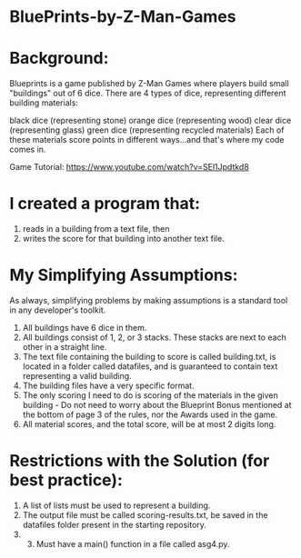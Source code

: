 # BluePrints-by-Z-Man-Games

# Background:
Blueprints is a game published by Z-Man Games where players build small "buildings" out of 6 dice. There are 4 types of dice, representing different building materials:

black dice (representing stone)
orange dice (representing wood)
clear dice (representing glass)
green dice (representing recycled materials)
Each of these materials score points in different ways...and that's where my code comes in.

Game Tutorial: https://www.youtube.com/watch?v=SEl1Jpdtkd8

# I created a program that:

1. reads in a building from a text file, then
2. writes the score for that building into another text file.

# My Simplifying Assumptions:
As always, simplifying problems by making assumptions is a standard tool in any developer's toolkit.

1. All buildings have 6 dice in them.
2. All buildings consist of 1, 2, or 3 stacks. These stacks are next to each other in a straight line.
3. The text file containing the building to score is called building.txt, is located in a folder called datafiles, and is guaranteed to contain text representing a valid building.
4. The building files have a very specific format.
5. The only scoring I need to do is scoring of the materials in the given building - Do not need to worry about the Blueprint Bonus mentioned at the bottom of page 3 of the rules, nor the Awards used in the game.
6. All material scores, and the total score, will be at most 2 digits long.

# Restrictions with the Solution (for best practice):
1. A list of lists must be used to represent a building.
2. The output file must be called scoring-results.txt, be saved in the datafiles folder present in the starting repository.
3. 3.  Must have a main() function in a file called asg4.py. 

